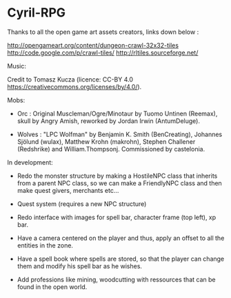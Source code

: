 # Cyril-RPG

Thanks to all the open game art assets creators, links down below :

http://opengameart.org/content/dungeon-crawl-32x32-tiles
http://code.google.com/p/crawl-tiles/
http://rltiles.sourceforge.net/


Music:

Credit to Tomasz Kucza (licence: CC-BY 4.0 https://creativecommons.org/licenses/by/4.0/).


Mobs:

 - Orc : Original Muscleman/Ogre/Minotaur by Tuomo Untinen (Reemax), skull by Angry Amish, reworked by Jordan Irwin (AntumDeluge).

 - Wolves : "LPC Wolfman" by Benjamin K. Smith (BenCreating), Johannes Sjölund (wulax), Matthew Krohn (makrohn), Stephen Challener (Redshrike) and William.Thompsonj. Commissioned by castelonia.


In development:

 - Redo the monster structure by making a HostileNPC class that inherits from a parent NPC class, so we can make a FriendlyNPC class and then make quest givers, merchants etc...
	
 - Quest system (requires a new NPC structure)
	
 - Redo interface with images for spell bar, character frame (top left), xp bar.
	
 - Have a camera centered on the player and thus, apply an offset to all the entities in the zone.
	
 - Have a spell book where spells are stored, so that the player can change them and modify his spell bar as he wishes.

 - Add professions like mining, woodcutting with ressources that can be found in the open world.


